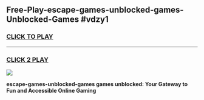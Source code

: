 
## Free-Play-escape-games-unblocked-games-Unblocked-Games #vdzy1
<h3>
<a href="https://news.freeplayer.one?title=escape-games-unblocked-games&ref=8M">CLICK TO PLAY</a></h3>
<hr>

<h3>
<a href="https://news.freeplayer.one?title=escape-games-unblocked-games&ref=8M">CLICK 2 PLAY</a>
  
</h3>

<a href="https://news.freeplayer.one?title=escape-games-unblocked-games&ref=8M"><img src="https://clearcache.store/games.png"></a>


**escape-games-unblocked-games games unblocked: Your Gateway to Fun and Accessible Online Gaming**
